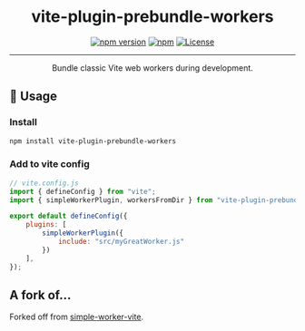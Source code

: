 <h1 align="center">vite-plugin-prebundle-workers</h1>

<div align="center">

[![npm version](https://badge.fury.io/js/vite-plugin-prebundle-workers.svg)](https://www.npmjs.com/package/vite-plugin-prebundle-workers)
[![npm](https://img.shields.io/npm/dm/vite-plugin-prebundle-workers)](https://www.npmjs.com/package/vite-plugin-prebundle-workers)
[![License](https://img.shields.io/badge/license-MIT-blue.svg)](/LICENSE)

</div>

---

<p align="center"> Bundle classic Vite web workers during development.
    <br> 
</p>

## 🚀 Usage <a name="usage"></a>

### Install

```bash
npm install vite-plugin-prebundle-workers
```

### Add to vite config

```js
// vite.config.js
import { defineConfig } from "vite";
import { simpleWorkerPlugin, workersFromDir } from "vite-plugin-prebundle-workers";

export default defineConfig({
	plugins: [
		simpleWorkerPlugin({
            include: "src/myGreatWorker.js"
        })
	],
});
```

## A fork of...

Forked off from [simple-worker-vite](https://github.com/jason-rietzke/simple-worker-vite).

